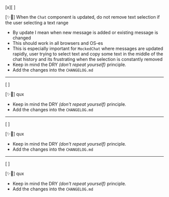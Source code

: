[x][ ]

[✨🦉] When the `Chat` component is updated, do not remove text selection if the user selecting a text range

-   By update I mean when new message is added or existing message is changed
-   This should work in all browsers and OS-es
-   This is especially important for `MockedChat` where messages are updated rapidly, user trying to select text and copy some text in the middle of the chat history and its frustrating when the selection is constantly removed
-   Keep in mind the DRY _(don't repeat yourself)_ principle.
-   Add the changes into the `CHANGELOG.md`

---

[ ]

[✨🦉] qux

-   Keep in mind the DRY _(don't repeat yourself)_ principle.
-   Add the changes into the `CHANGELOG.md`

---

[ ]

[✨🦉] qux

-   Keep in mind the DRY _(don't repeat yourself)_ principle.
-   Add the changes into the `CHANGELOG.md`

---

[ ]

[✨🦉] qux

-   Keep in mind the DRY _(don't repeat yourself)_ principle.
-   Add the changes into the `CHANGELOG.md`
